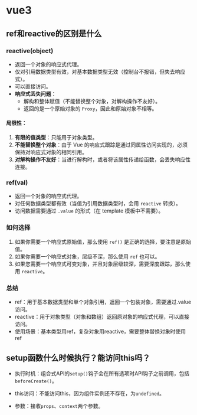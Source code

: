 # vue3

## ref和reactive的区别是什么

### reactive(object)

- 返回一个对象的响应式代理。
- 仅对引用数据类型有效，对基本数据类型无效（控制台不报错，但失去响应式）。
- 可以直接访问。
- **响应式丢失问题**：
  - 解构和整体赋值（不能替换整个对象，对解构操作不友好）。
  - 返回的是一个原始对象的 `Proxy`，因此和原始对象不相等。

#### 局限性：
1. **有限的值类型**：只能用于对象类型。
2. **不能替换整个对象**：由于 Vue 的响应式跟踪是通过同属性访问实现的，必须保持对响应式对象的相同引用。
3. **对解构操作不友好**：当进行解构时，或者将该属性传递给函数，会丢失响应性连接。

### ref(val)

- 返回一个对象的响应式代理。
- 对任何数据类型都有效（当值为引用数据类型时，会用 `reactive` 转换）。
- 访问数据需要通过 `.value` 的形式（在 template 模板中不需要）。

### 如何选择

1. 如果你需要一个响应式原始值，那么使用 `ref()` 是正确的选择，要注意是原始值。
2. 如果你需要一个响应式对象，层级不深，那么使用 `ref` 也可以。
3. 如果您需要一个响应式可变对象，并且对象层级较深，需要深度跟踪，那么使用 `reactive`。

### 总结

- ref：用于基本数据类型和单个对象引用，返回一个包装对象，需要通过.value访问。
- reactive：用于对象类型（对象和数组）返回原对象的响应式代理，可以直接访问。
- 使用场景：基本类型用ref，复杂对象用reactive，需要整体替换对象时使用ref

## setup函数什么时候执行？能访问this吗？

- 执行时机：组合式API的`setup()`钩子会在所有选项时API钩子之前调用，包括`beforeCreate()`。

- this访问：不能访问this，因为组件实例还不存在，为`undefined`。

- 参数：接收`props`、`context`两个参数。